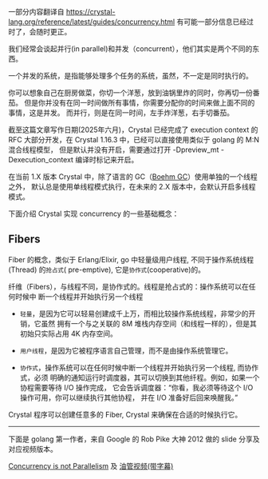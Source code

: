 一部分内容翻译自 https://crystal-lang.org/reference/latest/guides/concurrency.html
有可能一部分信息已经过时了，会随时更正。


我们经常会谈起并行(in parallel)和并发（concurrent），他们其实是两个不同的东西。

一个并发的系统，是指能够处理多个任务的系统，虽然，不一定是同时执行的。

你可以想象自己在厨房做菜，你切一个洋葱，放到油锅里炸的同时，你再切一份番茄。
但是你并没有在同一时间做所有事情，你需要分配你的时间来做上面不同的事情，这是并发。
而并行，则是在同一时间，左手炸洋葱，右手切番茄。

截至这篇文章写作日期(2025年六月)，Crystal 已经完成了 execution context 的 
RFC 大部分开发，在 Crystal 1.16.3 中，已经可以直接使用类似于 golang 的 M:N 混合线程模型，
但是默认并没有开启，需要通过打开 -Dpreview_mt -Dexecution_context 编译时标记来开启。

在当前 1.X 版本 Crystal 中，除了语言的 GC（[Boehm GC](https://en.wikipedia.org/wiki/Boehm_garbage_collector)）使用单独的一个线程之外，
默认总是使用单线程模式执行，在未来的 2.X 版本中，会默认开启多线程模式。

下面介绍 Crystal 实现 concurrency 的一些基础概念：

## Fibers

Fiber 的概念，类似于 Erlang/Elixir, go 中轻量级用户线程, 不同于操作系统线程(Thread)
的`抢占式`( pre-emptive), 它是`协作式`(cooperative)的。

纤维（Fibers），与线程不同，是协作式的。线程是抢占式的：操作系统可以在任何时候中
断一个线程并开始执行另一个线程

- `轻量`，是因为它可以轻易创建成千上万，而相比较操作系统线程，非常少的开销，它虽然
  拥有一个与之关联的 8M 堆栈内存空间（和线程一样的），但是其初始只实际占用 4K 内存空间。

- `用户线程`，是因为它被程序语言自己管理，而不是由操作系统管理它。

- `协作式`，操作系统可以在任何时候中断一个线程并开始执行另一个线程, 而协作式，必须
  明确的通知运行时调度器，其可以切换到其他纤程。例如，如果一个协程需要等待 I/O 操作完成，
  它会告诉调度器：“你看，我必须等待这个 I/O 操作可用，你可以继续执行其他协程，
  并在 I/O 准备好后回来唤醒我。”

Crystal 程序可以创建任意多的 Fiber, Crystal 来确保在合适的时候执行它。

---------

下面是 golang 第一作者，来自 Google 的 Rob Pike 大神 2012 做的 slide 分享及对应视频版本。

[Concurrency is not Parallelism](https://go.dev/talks/2012/waza.slide) 及 [油管视频(带字幕)](https://www.youtube.com/watch?v=oV9rvDllKEg)

